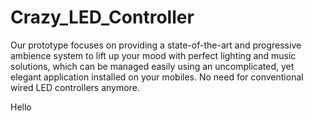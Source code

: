 # Crazy_LED_Controller

Our prototype focuses on providing a state-of-the-art and progressive ambience system to lift up your mood with perfect lighting and music solutions, which can be managed easily using an uncomplicated, yet elegant application installed on your mobiles. No need for conventional wired LED controllers anymore.

Hello
